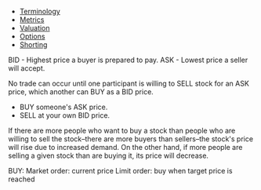 -   [Terminology](./topics/terminology.md)
-   [Metrics](./topics/metrics.md)
-   [Valuation](./topics/valuation.md)
-   [Options](./topics/options.md)
-   [Shorting](./topics/shorting.md)

BID - Highest price a buyer is prepared to pay.
ASK - Lowest price a seller will accept.

No trade can occur until one participant is willing to SELL stock for an ASK price, which another can BUY as a BID price.

-   BUY someone's ASK price.
-   SELL at your own BID price.

If there are more people who want to buy a stock than people who are willing to sell the stock–there are more buyers than sellers–the stock's price will rise due to increased demand. On the other hand, if more people are selling a given stock than are buying it, its price will decrease.

BUY:
Market order: current price
Limit order: buy when target price is reached
